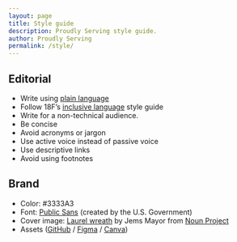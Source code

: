 ```yaml
---
layout: page
title: Style guide
description: Proudly Serving style guide.
author: Proudly Serving
permalink: /style/
---
```


## Editorial

* Write using [plain language](https://www.plainlanguage.gov/guidelines/)
* Follow 18F’s [inclusive language](https://content-guide.18f.gov/our-style/inclusive-language/) style guide
* Write for a non-technical audience.
* Be concise
* Avoid acronyms or jargon
* Use active voice instead of passive voice
* Use descriptive links
* Avoid using footnotes

## Brand

* Color: #3333A3
* Font: [Public Sans](https://public-sans.digital.gov/) (created by the U.S. Government)
* Cover image: [Laurel wreath](https://thenounproject.com/icon/laurel-585281/) by Jems Mayor from <a href="https://thenounproject.com/browse/icons/term/laurel/" target="_blank" title="Laurel Icons">Noun Project</a>
* Assets ([GitHub](https://github.com/proudlyserving/proudlyserving.github.io/tree/main/assets/brand) / [Figma](https://www.figma.com/file/YkxifLR0Tp05sLIfQGluHO/Proudly-Serving-(branding)?node-id=0%3A1&t=Ah56TlupUyCmOwdm-1) / [Canva](https://www.canva.com))